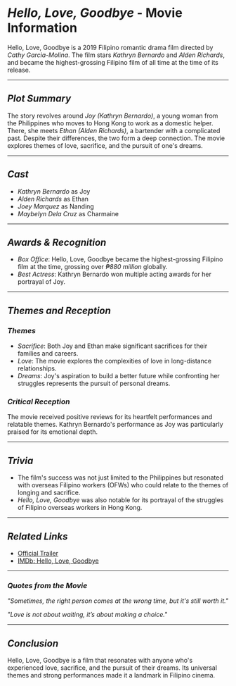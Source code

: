 # *Hello, Love, Goodbye* - Movie Information

Hello, Love, Goodbye is a 2019 Filipino romantic drama film directed by *Cathy Garcia-Molina*. The film stars *Kathryn Bernardo* and *Alden Richards*, and became the highest-grossing Filipino film of all time at the time of its release.

---

## *Plot Summary*

The story revolves around *Joy (Kathryn Bernardo)*, a young woman from the Philippines who moves to Hong Kong to work as a domestic helper. There, she meets *Ethan (Alden Richards)*, a bartender with a complicated past. Despite their differences, the two form a deep connection. The movie explores themes of love, sacrifice, and the pursuit of one's dreams.

---

## *Cast*

- *Kathryn Bernardo* as Joy
- *Alden Richards* as Ethan
- *Joey Marquez* as Nanding
- *Maybelyn Dela Cruz* as Charmaine

---

## *Awards & Recognition*

- *Box Office*: Hello, Love, Goodbye became the highest-grossing Filipino film at the time, grossing over *₱880 million* globally.
- *Best Actress*: Kathryn Bernardo won multiple acting awards for her portrayal of Joy.

---

## *Themes and Reception*

### *Themes*

- *Sacrifice*: Both Joy and Ethan make significant sacrifices for their families and careers.
- *Love*: The movie explores the complexities of love in long-distance relationships.
- *Dreams*: Joy's aspiration to build a better future while confronting her struggles represents the pursuit of personal dreams.

### *Critical Reception*

The movie received positive reviews for its heartfelt performances and relatable themes. Kathryn Bernardo's performance as Joy was particularly praised for its emotional depth.

---

## *Trivia*

- The film's success was not just limited to the Philippines but resonated with overseas Filipino workers (OFWs) who could relate to the themes of longing and sacrifice.
- *Hello, Love, Goodbye* was also notable for its portrayal of the struggles of Filipino overseas workers in Hong Kong.

---

## *Related Links*

- [Official Trailer](https://www.youtube.com/watch?v=dQw4w9WgXcQ)  
- [IMDb: Hello, Love, Goodbye](https://www.imdb.com/title/tt10676134/)

---

### *Quotes from the Movie*

*"Sometimes, the right person comes at the wrong time, but it's still worth it."*


*"Love is not about waiting, it’s about making a choice."*


---

## *Conclusion*

Hello, Love, Goodbye is a film that resonates with anyone who's experienced love, sacrifice, and the pursuit of their dreams. Its universal themes and strong performances made it a landmark in Filipino cinema.
